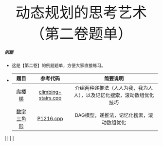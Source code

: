 <div align=center >
  <font face="黑体" size=7>动态规划的思考艺术（第二卷题单）</font>
 </div>

##### 例题

- 这是【第二卷】的例题题单，方便大家直接练习。

- |                          题目                           |                           参考代码                           |                           简要说明                           |
  | :-----------------------------------------------------: | :----------------------------------------------------------: | :----------------------------------------------------------: |
  | [爬楼梯](https://leetcode.cn/problems/climbing-stairs/) | [climbing-stairs.cpp](https://github.com/OFShare/DP-Book/blob/master/codes/climbing-stairs.cpp) | 介绍两种递推法（人人为我，我为人人），以及记忆化搜索，滚动数组优化技巧 |
  |  [数字三角形](https://www.luogu.com.cn/problem/P1216)   | [P1216.cpp](https://github.com/OFShare/DP-Book/blob/master/codes/P1216.cpp) |          DAG模型，递推法，记忆化搜索，滚动数组优化           |
|                                                         |                                                              |                                                              |
  
  